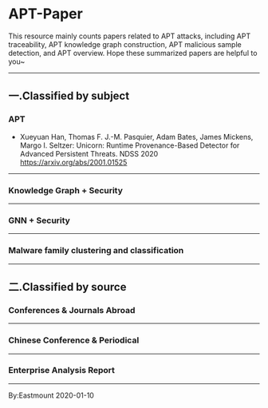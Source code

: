 # APT-Paper
This resource mainly counts papers related to APT attacks, including APT traceability, APT knowledge graph construction, APT malicious sample detection, and APT overview. Hope these summarized papers are helpful to you~


---

## 一.Classified by subject

### APT
- Xueyuan Han, Thomas F. J.-M. Pasquier, Adam Bates, James Mickens, Margo I. Seltzer:
Unicorn: Runtime Provenance-Based Detector for Advanced Persistent Threats. NDSS 2020
https://arxiv.org/abs/2001.01525


---

### Knowledge Graph + Security


---

### GNN  + Security


---

### Malware family clustering and classification

---

## 二.Classified by source

### Conferences & Journals Abroad


---

### Chinese Conference & Periodical



---

### Enterprise Analysis Report



----





By:Eastmount 2020-01-10
